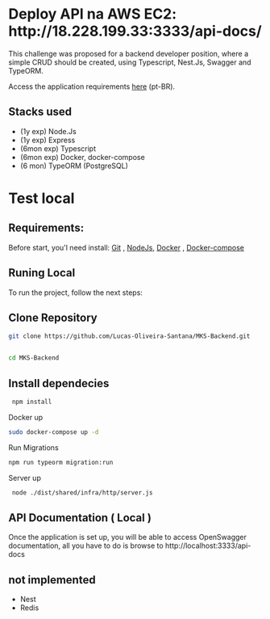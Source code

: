 <h1>Deploy API na AWS EC2: http://18.228.199.33:3333/api-docs/</h1>
This challenge was proposed for a backend developer position, where a simple CRUD should be created, using Typescript, Nest.Js, Swagger and TypeORM.


Access the application requirements [here](https://github.com/MKS-desenvolvimento-de-sistemas/mks-backend-challenge) (pt-BR).

## Stacks used
- (1y exp) Node.Js
- (1y exp) Express
- (6mon exp) Typescript
- (6mon exp) Docker, docker-compose
- (6 mon) TypeORM (PostgreSQL)
# Test local

## Requirements:

Before start, you'l need install: [Git](https://git-scm.com/book/en/v2/Getting-Started-Installing-Git) , [NodeJs](https://nodejs.org/en/download/), [Docker](https://docs.docker.com/engine/install/) , [Docker-compose](https://docs.docker.com/compose/install/)

## Runing Local
To run the project, follow the next steps:

## Clone Repository

```bash 
git clone https://github.com/Lucas-Oliveira-Santana/MKS-Backend.git


cd MKS-Backend
```
## Install dependecies 
```bash
 npm install

 ```
Docker up
  ```bash
  sudo docker-compose up -d
  ```
Run Migrations

 ```bash
 npm run typeorm migration:run
 ```
Server up

```bash
 node ./dist/shared/infra/http/server.js
 ```
## API Documentation ( Local )
Once the application is set up, you will be able to access OpenSwagger documentation, all you have to do is browse to http://localhost:3333/api-docs

## not implemented
- Nest
- Redis
